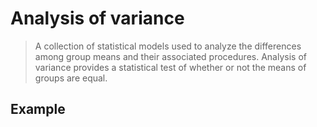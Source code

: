 # Analysis of variance

> A collection of statistical models used to analyze the differences among group means and their associated procedures. Analysis of variance provides a statistical test of whether or not the means of groups are equal.

## Example

